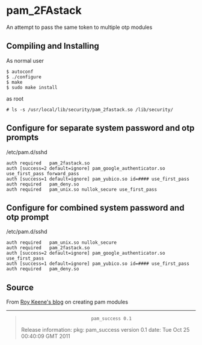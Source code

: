 pam_2FAstack
============

An attempt to pass the same token to multiple otp modules

Compiling and Installing
------------------------

As  normal user

```
$ autoconf
$ ./configure
$ make
$ sudo make install
```

as root

```
# ls -s /usr/local/lib/security/pam_2fastack.so /lib/security/
```

Configure for separate system password and otp prompts
------------------------------------------------------

/etc/pam.d/sshd
```
auth required   pam_2fastack.so
auth [success=2 default=ignore] pam_google_authenticator.so use_first_pass forward_pass
auth [success=1 default=ignore] pam_yubico.so id=#### use_first_pass
auth required   pam_deny.so
auth required   pam_unix.so nullok_secure use_first_pass
```

Configure for combined system password and otp prompt
-----------------------------------------------------

/etc/pam.d/sshd
```
auth required   pam_unix.so nullok_secure
auth required   pam_2fastack.so
auth [success=2 default=ignore] pam_google_authenticator.so use_first_pass
auth [success=1 default=ignore] pam_yubico.so id=#### use_first_pass
auth required   pam_deny.so
```


Source
------

From [Roy Keene's blog][KBLOG] on creating pam modules

---

>                               pam_success 0.1
>
>Release information:
>  pkg:  pam_success version 0.1
>  date: Tue Oct 25 00:40:09 GMT 2011
>

[KBLOG]: http://www.rkeene.org/projects/info/wiki/222
